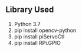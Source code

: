 ## Library Used
1. Python 3.7
2. pip install opencv-python
3. pip install piServoCtl
4. pip install RPi.GPIO
